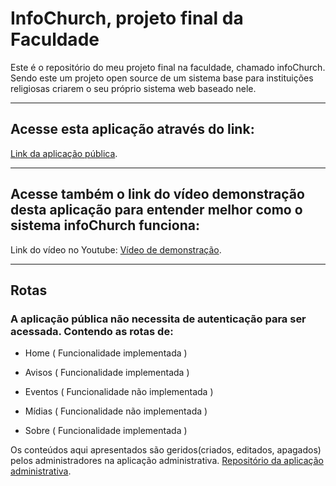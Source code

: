 # InfoChurch, projeto final da Faculdade
Este é o repositório do meu projeto final na faculdade, chamado infoChurch. Sendo este um projeto open source de um sistema base para instituições religiosas criarem o seu próprio sistema web baseado nele.

<hr/>

## Acesse esta aplicação através do link:

[Link da aplicação pública](https://infochurch-public.herokuapp.com/).

<hr/>

## Acesse também o link do vídeo demonstração desta aplicação para entender melhor como o sistema infoChurch funciona:

Link do vídeo no Youtube: [Vídeo de demonstração](https://www.youtube.com/watch?v=zbkicuW75Fc).

<hr/>

## Rotas

### A aplicação pública não necessita de autenticação para ser acessada. Contendo as rotas de:

* Home ( Funcionalidade implementada )

* Avisos ( Funcionalidade implementada )

* Eventos ( Funcionalidade não implementada )

* Mídias ( Funcionalidade não implementada )

* Sobre ( Funcionalidade implementada )


Os conteúdos aqui apresentados são geridos(criados, editados, apagados) pelos administradores na aplicação administrativa. [Repositório da aplicação administrativa](https://github.com/AntonioGomes42/faculdade-projeto-final-admin).